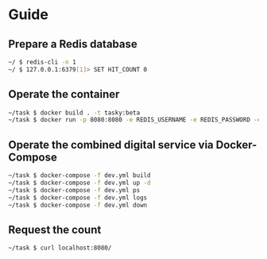 # Guide

## Prepare a Redis database
```bash
~/ $ redis-cli -n 1
~/ $ 127.0.0.1:6379[1]> SET HIT_COUNT 0
```

## Operate the container
```bash
~/task $ docker build . -t tasky:beta
~/task $ docker run -p 8080:8080 -e REDIS_USERNAME -e REDIS_PASSWORD -e REDIS_HOST -e REDIS_PORT -e REDIS_DB -d tasky:beta
```

## Operate the combined digital service via Docker-Compose
```bash
~/task $ docker-compose -f dev.yml build
~/task $ docker-compose -f dev.yml up -d
~/task $ docker-compose -f dev.yml ps
~/task $ docker-compose -f dev.yml logs
~/task $ docker-compose -f dev.yml down
```

## Request the count
```bash
~/task $ curl localhost:8080/
```
